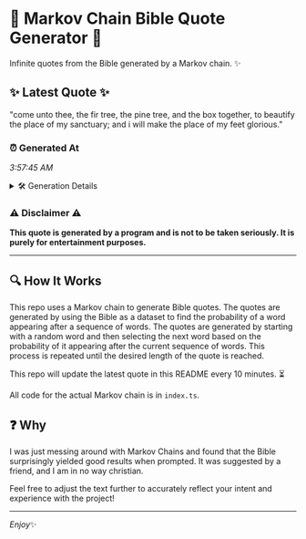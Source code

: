 # 📖 Markov Chain Bible Quote Generator 📖

Infinite quotes from the Bible generated by a Markov chain. ✨

## ✨ Latest Quote ✨
"come unto thee, the fir tree, the pine tree, and the box together, to beautify the place of my sanctuary; and i will make the place of my feet glorious."

### ⏰ Generated At
*3:57:45 AM*

<details>
    <summary>🛠️ Generation Details</summary>
    <p>
        <strong>🌱 Seed:</strong> come<br>
        <strong>🔄 Iterations:</strong> 29<br>
        <strong>📜 Context History:</strong><br>[ come ]: unto<br>[ come, unto ]: thee,<br>[ come, unto, thee, ]: the<br>[ come, unto, thee,, the ]: fir<br>[ come, unto, thee,, the, fir ]: tree,<br>[ come, unto, thee,, the, fir, tree, ]: the<br>[ unto, thee,, the, fir, tree,, the ]: pine<br>[ thee,, the, fir, tree,, the, pine ]: tree,<br>[ the, fir, tree,, the, pine, tree, ]: and<br>[ fir, tree,, the, pine, tree,, and ]: the<br>[ tree,, the, pine, tree,, and, the ]: box<br>[ the, pine, tree,, and, the, box ]: together,<br>[ pine, tree,, and, the, box, together, ]: to<br>[ tree,, and, the, box, together,, to ]: beautify<br>[ and, the, box, together,, to, beautify ]: the<br>[ the, box, together,, to, beautify, the ]: place<br>[ box, together,, to, beautify, the, place ]: of<br>[ together,, to, beautify, the, place, of ]: my<br>[ to, beautify, the, place, of, my ]: sanctuary;<br>[ beautify, the, place, of, my, sanctuary; ]: and<br>[ the, place, of, my, sanctuary;, and ]: i<br>[ place, of, my, sanctuary;, and, i ]: will<br>[ of, my, sanctuary;, and, i, will ]: make<br>[ my, sanctuary;, and, i, will, make ]: the<br>[ sanctuary;, and, i, will, make, the ]: place<br>[ and, i, will, make, the, place ]: of<br>[ i, will, make, the, place, of ]: my<br>[ will, make, the, place, of, my ]: feet<br>[ make, the, place, of, my, feet ]: glorious.<br>
    </p>
</details>

### ⚠️ Disclaimer ⚠️
**This quote is generated by a program and is not to be taken seriously. It is purely for entertainment purposes.**

---

## 🔍 How It Works

This repo uses a Markov chain to generate Bible quotes. The quotes are generated by using the Bible as a dataset to find the probability of a word appearing after a sequence of words. The quotes are generated by starting with a random word and then selecting the next word based on the probability of it appearing after the current sequence of words. This process is repeated until the desired length of the quote is reached.

This repo will update the latest quote in this README every 10 minutes. ⏳

All code for the actual Markov chain is in `index.ts`.

## ❓ Why

I was just messing around with Markov Chains and found that the Bible surprisingly yielded good results when prompted. 
It was suggested by a friend, and I am in no way christian.

Feel free to adjust the text further to accurately reflect your intent and experience with the project!

---

*Enjoy*✨
